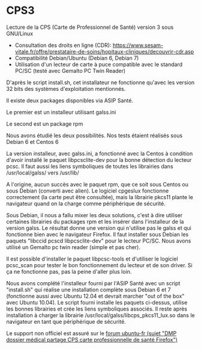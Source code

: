 # CPS3
Lecture de la CPS (Carte de Professionnel de Santé) version 3 sous GNU/Linux
* Consultation des droits en ligne (CDR): https://www.sesam-vitale.fr/offre/prestataire-de-soins/hopitaux-cliniques/decouvrir-cdr.asp
* Compatibilité Debian/Ubuntu (Debian 6, Debian 7)
* Utilisation d'un lecteur de carte à puce compatible avec le standard PC/SC (testé avec Gemalto PC Twin Reader)

D'après le script install.sh, cet installateur ne fonctionne qu'avec les version 32 bits des systèmes d'exploitation mentionnés.

Il existe deux packages disponibles via ASIP Santé.

Le premier est un installeur utilisant galss.ini

Le second est un package rpm

Nous avons étudié les deux possibilités. Nos tests étaient réalisés sous Debian 6 et Centos 6

La version installeur, avec galss.ini, a fonctionné avec la Centos à condition d'avoir installé le paquet libpcsclite-dev pour la bonne détection du lecteur pcsc. Il faut aussi les liens symboliques de toutes les librairies dans /usr/local/galss/ vers /usr/lib/

A l'origine, aucun succès avec le paquet rpm, que ce soit sous Centos ou sous Debian (converti avec alien). Le logiciel cpgeslux fonctionne correctement (la carte peut être consultée), mais la librairie pkcs11 plante le navigateur quand on la charge comme périphérique de sécurité.

Sous Debian, il nous a fallu mixer les deux solutions, c'est à dire utiliser certaines librairies du packages rpm et les insérer dans l'installeur de la version galss. Le résultat donne une version qui n'utilise pas le galss et qui fonctionne bien avec le navigateur Firefox. Il faut installer sous Debian les paquets "libccid pcscd libpcsclite-dev" pour le lecteur PC/SC. Nous avons utilisé un Gemalto pc twin reader (simple et pas cher).

Il est possible d'installer le paquet libpcsc-tools et d'utiliser le logiciel pcsc_scan pour tester le bon fonctionnement du lecteur et de son driver. Si ça ne fonctionne pas, pas la peine d'aller plus loin.

Nous avons complété l'installeur fourni par l'ASIP Santé avec un script "install.sh" qui réalise une installation complète sous Debian 6 et 7 (fonctionne aussi avec Ubuntu 12.04 et devrait marcher "out of the box" avec Ubuntu 10.04). Le script fourni installe les paquets ci-dessus, utilise les bonnes librairies et crée les liens symboliques associés. Il reste après installation à charger la librairie /usr/local/galss/libcps_pkcs11_lux.so dans le navigateur en tant que périphérique de sécurité.

Le support non officiel est assuré sur le [forum ubuntu-fr (sujet "DMP dossier médical partage CPS carte professionnelle de santé Firefox")](http://forum.ubuntu-fr.org/viewtopic.php?id=667121)
